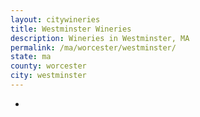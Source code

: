 ```yaml
---
layout: citywineries
title: Westminster Wineries
description: Wineries in Westminster, MA
permalink: /ma/worcester/westminster/
state: ma
county: worcester
city: westminster
---
```

-

